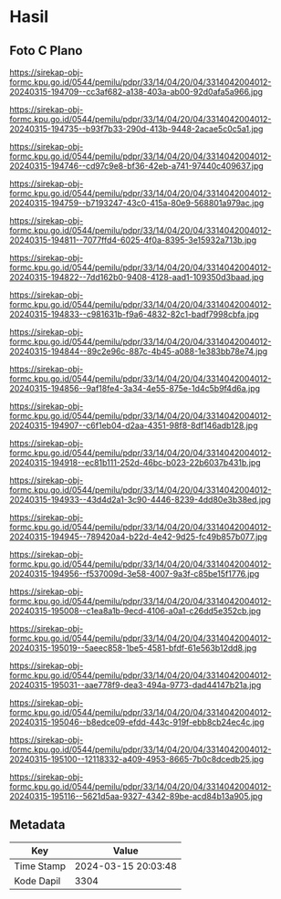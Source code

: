 # Hasil

## Foto C Plano

https://sirekap-obj-formc.kpu.go.id/0544/pemilu/pdpr/33/14/04/20/04/3314042004012-20240315-194709--cc3af682-a138-403a-ab00-92d0afa5a966.jpg

https://sirekap-obj-formc.kpu.go.id/0544/pemilu/pdpr/33/14/04/20/04/3314042004012-20240315-194735--b93f7b33-290d-413b-9448-2acae5c0c5a1.jpg

https://sirekap-obj-formc.kpu.go.id/0544/pemilu/pdpr/33/14/04/20/04/3314042004012-20240315-194746--cd97c9e8-bf36-42eb-a741-97440c409637.jpg

https://sirekap-obj-formc.kpu.go.id/0544/pemilu/pdpr/33/14/04/20/04/3314042004012-20240315-194759--b7193247-43c0-415a-80e9-568801a979ac.jpg

https://sirekap-obj-formc.kpu.go.id/0544/pemilu/pdpr/33/14/04/20/04/3314042004012-20240315-194811--7077ffd4-6025-4f0a-8395-3e15932a713b.jpg

https://sirekap-obj-formc.kpu.go.id/0544/pemilu/pdpr/33/14/04/20/04/3314042004012-20240315-194822--7dd162b0-9408-4128-aad1-109350d3baad.jpg

https://sirekap-obj-formc.kpu.go.id/0544/pemilu/pdpr/33/14/04/20/04/3314042004012-20240315-194833--c981631b-f9a6-4832-82c1-badf7998cbfa.jpg

https://sirekap-obj-formc.kpu.go.id/0544/pemilu/pdpr/33/14/04/20/04/3314042004012-20240315-194844--89c2e96c-887c-4b45-a088-1e383bb78e74.jpg

https://sirekap-obj-formc.kpu.go.id/0544/pemilu/pdpr/33/14/04/20/04/3314042004012-20240315-194856--9af18fe4-3a34-4e55-875e-1d4c5b9f4d6a.jpg

https://sirekap-obj-formc.kpu.go.id/0544/pemilu/pdpr/33/14/04/20/04/3314042004012-20240315-194907--c6f1eb04-d2aa-4351-98f8-8df146adb128.jpg

https://sirekap-obj-formc.kpu.go.id/0544/pemilu/pdpr/33/14/04/20/04/3314042004012-20240315-194918--ec81b111-252d-46bc-b023-22b6037b431b.jpg

https://sirekap-obj-formc.kpu.go.id/0544/pemilu/pdpr/33/14/04/20/04/3314042004012-20240315-194933--43d4d2a1-3c90-4446-8239-4dd80e3b38ed.jpg

https://sirekap-obj-formc.kpu.go.id/0544/pemilu/pdpr/33/14/04/20/04/3314042004012-20240315-194945--789420a4-b22d-4e42-9d25-fc49b857b077.jpg

https://sirekap-obj-formc.kpu.go.id/0544/pemilu/pdpr/33/14/04/20/04/3314042004012-20240315-194956--f537009d-3e58-4007-9a3f-c85be15f1776.jpg

https://sirekap-obj-formc.kpu.go.id/0544/pemilu/pdpr/33/14/04/20/04/3314042004012-20240315-195008--c1ea8a1b-9ecd-4106-a0a1-c26dd5e352cb.jpg

https://sirekap-obj-formc.kpu.go.id/0544/pemilu/pdpr/33/14/04/20/04/3314042004012-20240315-195019--5aeec858-1be5-4581-bfdf-61e563b12dd8.jpg

https://sirekap-obj-formc.kpu.go.id/0544/pemilu/pdpr/33/14/04/20/04/3314042004012-20240315-195031--aae778f9-dea3-494a-9773-dad44147b21a.jpg

https://sirekap-obj-formc.kpu.go.id/0544/pemilu/pdpr/33/14/04/20/04/3314042004012-20240315-195046--b8edce09-efdd-443c-919f-ebb8cb24ec4c.jpg

https://sirekap-obj-formc.kpu.go.id/0544/pemilu/pdpr/33/14/04/20/04/3314042004012-20240315-195100--12118332-a409-4953-8665-7b0c8dcedb25.jpg

https://sirekap-obj-formc.kpu.go.id/0544/pemilu/pdpr/33/14/04/20/04/3314042004012-20240315-195116--5621d5aa-9327-4342-89be-acd84b13a905.jpg


## Metadata

| Key        | Value               |
| ---------- | ------------------- |
| Time Stamp | 2024-03-15 20:03:48 |
| Kode Dapil | 3304                |



